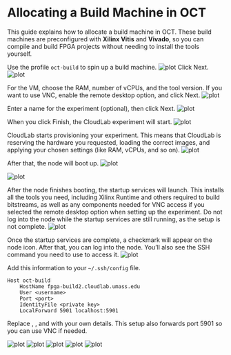 # Allocating a Build Machine in OCT

This guide explains how to allocate a build machine in OCT. These build machines are preconfigured with **Xilinx Vitis** and **Vivado**, so you can compile and build FPGA projects without needing to install the tools yourself.  

Use the profile `oct-build` to spin up a build machine.
![plot](images/bm-1.png)
Click Next.
![plot](images/bm-2.png)

For the VM, choose the RAM, number of vCPUs, and the tool version. If you want to use VNC, enable the remote desktop option, and click Next.
![plot](images/bm-3.png)

Enter a name for the experiment (optional), then click Next.
![plot](images/bm-4.png)

When you click Finish, the CloudLab experiment will start.
![plot](images/bm-5.png)

CloudLab starts provisioning your experiment. This means that CloudLab is reserving the hardware you requested, loading the correct images, and applying your chosen settings (like RAM, vCPUs, and so on).
![plot](images/bm-6.png)

After that, the node will boot up.
![plot](images/bm-7.png)


![plot](images/bm-8.png)

After the node finishes booting, the startup services will launch. This installs all the tools you need, including Xilinx Runtime and others required to build bitstreams, as well as any components needed for VNC access if you selected the remote desktop option when setting up the experiment. Do not log into the node while the startup services are still running, as the setup is not complete.
![plot](images/bm-9.png)

Once the startup services are complete, a checkmark will appear on the node icon. After that, you can log into the node. You’ll also see the SSH command you need to use to access it.
![plot](images/bm-10.png)

Add this information to your `~/.ssh/config` file.

```
Host oct-build
    HostName fpga-build2.cloudlab.umass.edu
    User <username>
    Port <port>
    IdentityFile <private key>
    LocalForward 5901 localhost:5901
```

Replace <username>, <port>, and <private key> with your own details. This setup also forwards port 5901 so you can use VNC if needed.

![plot](images/bm-11.png)
![plot](images/bm-12.png)
![plot](images/bm-13.png)
![plot](images/bm-14.png)
![plot](images/bm-15.png)
